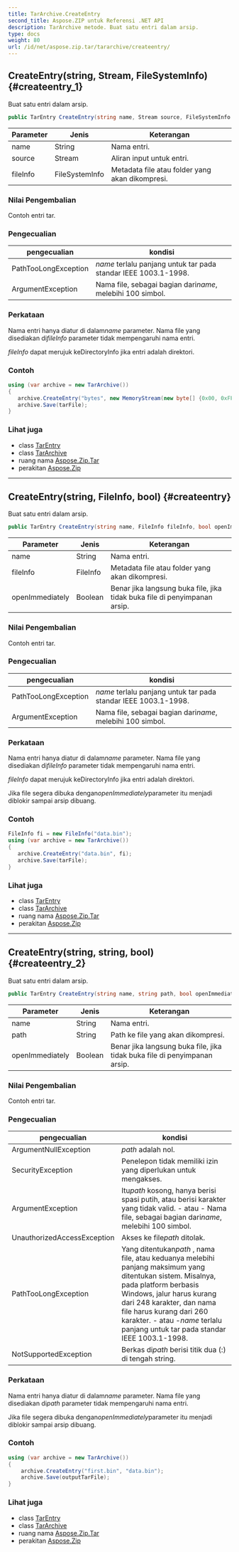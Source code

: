 ```yaml
---
title: TarArchive.CreateEntry
second_title: Aspose.ZIP untuk Referensi .NET API
description: TarArchive metode. Buat satu entri dalam arsip.
type: docs
weight: 80
url: /id/net/aspose.zip.tar/tararchive/createentry/
---
```

## CreateEntry(string, Stream, FileSystemInfo) {#createentry_1}

Buat satu entri dalam arsip.

```csharp
public TarEntry CreateEntry(string name, Stream source, FileSystemInfo fileInfo = null)
```

| Parameter | Jenis | Keterangan |
| --- | --- | --- |
| name | String | Nama entri. |
| source | Stream | Aliran input untuk entri. |
| fileInfo | FileSystemInfo | Metadata file atau folder yang akan dikompresi. |

### Nilai Pengembalian

Contoh entri tar.

### Pengecualian

| pengecualian | kondisi |
| --- | --- |
| PathTooLongException | *name* terlalu panjang untuk tar pada standar IEEE 1003.1-1998. |
| ArgumentException | Nama file, sebagai bagian dari*name*, melebihi 100 simbol. |

### Perkataan

Nama entri hanya diatur di dalam*name* parameter. Nama file yang disediakan di*fileInfo* parameter tidak mempengaruhi nama entri.

*fileInfo* dapat merujuk keDirectoryInfo jika entri adalah direktori.

### Contoh

```csharp
using (var archive = new TarArchive())
{
   archive.CreateEntry("bytes", new MemoryStream(new byte[] {0x00, 0xFF}));
   archive.Save(tarFile);
}
```

### Lihat juga

* class [TarEntry](../../tarentry/)
* class [TarArchive](../)
* ruang nama [Aspose.Zip.Tar](../../tararchive/)
* perakitan [Aspose.Zip](../../../)

---

## CreateEntry(string, FileInfo, bool) {#createentry}

Buat satu entri dalam arsip.

```csharp
public TarEntry CreateEntry(string name, FileInfo fileInfo, bool openImmediately = false)
```

| Parameter | Jenis | Keterangan |
| --- | --- | --- |
| name | String | Nama entri. |
| fileInfo | FileInfo | Metadata file atau folder yang akan dikompresi. |
| openImmediately | Boolean | Benar jika langsung buka file, jika tidak buka file di penyimpanan arsip. |

### Nilai Pengembalian

Contoh entri tar.

### Pengecualian

| pengecualian | kondisi |
| --- | --- |
| PathTooLongException | *name* terlalu panjang untuk tar pada standar IEEE 1003.1-1998. |
| ArgumentException | Nama file, sebagai bagian dari*name*, melebihi 100 simbol. |

### Perkataan

Nama entri hanya diatur di dalam*name* parameter. Nama file yang disediakan di*fileInfo* parameter tidak mempengaruhi nama entri.

*fileInfo* dapat merujuk keDirectoryInfo jika entri adalah direktori.

Jika file segera dibuka dengan*openImmediately*parameter itu menjadi diblokir sampai arsip dibuang.

### Contoh

```csharp
FileInfo fi = new FileInfo("data.bin");
using (var archive = new TarArchive())
{
   archive.CreateEntry("data.bin", fi);
   archive.Save(tarFile);
}
```

### Lihat juga

* class [TarEntry](../../tarentry/)
* class [TarArchive](../)
* ruang nama [Aspose.Zip.Tar](../../tararchive/)
* perakitan [Aspose.Zip](../../../)

---

## CreateEntry(string, string, bool) {#createentry_2}

Buat satu entri dalam arsip.

```csharp
public TarEntry CreateEntry(string name, string path, bool openImmediately = false)
```

| Parameter | Jenis | Keterangan |
| --- | --- | --- |
| name | String | Nama entri. |
| path | String | Path ke file yang akan dikompresi. |
| openImmediately | Boolean | Benar jika langsung buka file, jika tidak buka file di penyimpanan arsip. |

### Nilai Pengembalian

Contoh entri tar.

### Pengecualian

| pengecualian | kondisi |
| --- | --- |
| ArgumentNullException | *path* adalah nol. |
| SecurityException | Penelepon tidak memiliki izin yang diperlukan untuk mengakses. |
| ArgumentException | Itu*path* kosong, hanya berisi spasi putih, atau berisi karakter yang tidak valid. - atau - Nama file, sebagai bagian dari*name*, melebihi 100 simbol. |
| UnauthorizedAccessException | Akses ke file*path* ditolak. |
| PathTooLongException | Yang ditentukan*path* , nama file, atau keduanya melebihi panjang maksimum yang ditentukan sistem. Misalnya, pada platform berbasis Windows, jalur harus kurang dari 248 karakter, dan nama file harus kurang dari 260 karakter. - atau -*name* terlalu panjang untuk tar pada standar IEEE 1003.1-1998. |
| NotSupportedException | Berkas di*path* berisi titik dua (:) di tengah string. |

### Perkataan

Nama entri hanya diatur di dalam*name* parameter. Nama file yang disediakan di*path* parameter tidak mempengaruhi nama entri.

Jika file segera dibuka dengan*openImmediately*parameter itu menjadi diblokir sampai arsip dibuang.

### Contoh

```csharp
using (var archive = new TarArchive())
{
    archive.CreateEntry("first.bin", "data.bin");
    archive.Save(outputTarFile);
}
```

### Lihat juga

* class [TarEntry](../../tarentry/)
* class [TarArchive](../)
* ruang nama [Aspose.Zip.Tar](../../tararchive/)
* perakitan [Aspose.Zip](../../../)



